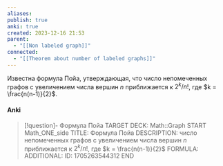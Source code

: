 ```yaml
---
aliases: 
publish: true
anki: true
created: 2023-12-16 21:53
parent:
  - "[[Non labeled graph]]"
connected:
  - "[[Theorem about number of labeled graphs]]"
---
```


Известна формула Пойа, утверждающая, что число непомеченных графов с увеличением числа вершин $n$ приближается к $2^{k}/n!$, где $k = \frac{n(n-1)}{2}$.

#### Anki
> [!question]- Формула Пойа
TARGET DECK: Math::Graph 
START
Math_ONE_side
TITLE: Формула Пойа
DESCRIPTION: число непомеченных графов с увеличением числа вершин $n$ приближается к $2^{k}/n!$, где $k = \frac{n(n-1)}{2}$
FORMULA: 
ADDITIONAL:
ID: 1705263544312
END













